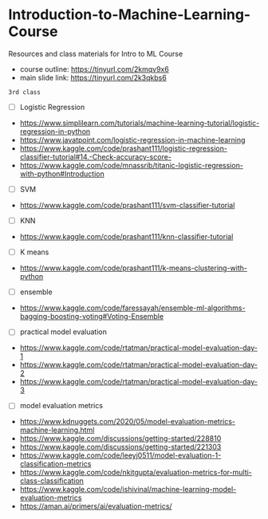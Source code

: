 # Introduction-to-Machine-Learning-Course
Resources and class materials for Intro to ML Course 

- course outline: https://tinyurl.com/2kmqv9x6
- main slide link: https://tinyurl.com/2k3qkbs6

``3rd class``

- [ ] Logistic Regression
- https://www.simplilearn.com/tutorials/machine-learning-tutorial/logistic-regression-in-python
- https://www.javatpoint.com/logistic-regression-in-machine-learning
- https://www.kaggle.com/code/prashant111/logistic-regression-classifier-tutorial#14.-Check-accuracy-score-
- https://www.kaggle.com/code/mnassrib/titanic-logistic-regression-with-python#Introduction

- [ ] SVM
- https://www.kaggle.com/code/prashant111/svm-classifier-tutorial

- [ ] KNN
- https://www.kaggle.com/code/prashant111/knn-classifier-tutorial

- [ ] K means
- https://www.kaggle.com/code/prashant111/k-means-clustering-with-python

- [ ] ensemble
- https://www.kaggle.com/code/faressayah/ensemble-ml-algorithms-bagging-boosting-voting#Voting-Ensemble

- [ ] practical model evaluation
- https://www.kaggle.com/code/rtatman/practical-model-evaluation-day-1
- https://www.kaggle.com/code/rtatman/practical-model-evaluation-day-2
- https://www.kaggle.com/code/rtatman/practical-model-evaluation-day-3

- [ ] model evaluation metrics
- https://www.kdnuggets.com/2020/05/model-evaluation-metrics-machine-learning.html
- https://www.kaggle.com/discussions/getting-started/228810
- https://www.kaggle.com/discussions/getting-started/221303
- https://www.kaggle.com/code/leeyj0511/model-evaluation-1-classification-metrics
- https://www.kaggle.com/code/nkitgupta/evaluation-metrics-for-multi-class-classification
- https://www.kaggle.com/code/ishivinal/machine-learning-model-evaluation-metrics
- https://aman.ai/primers/ai/evaluation-metrics/
